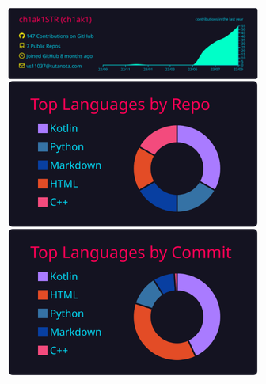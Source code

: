[![](https://raw.githubusercontent.com/ch1ak1STR/ch1ak1STR/master/profile-summary-card-output/2077/0-profile-details.svg)](https://github.com/vn7n24fzkq/github-profile-summary-cards)
[![](https://raw.githubusercontent.com/ch1ak1STR/ch1ak1STR/master/profile-summary-card-output/2077/1-repos-per-language.svg)](https://github.com/vn7n24fzkq/github-profile-summary-cards)
[![](https://raw.githubusercontent.com/ch1ak1STR/ch1ak1STR/master/profile-summary-card-output/2077/2-most-commit-language.svg)](https://github.com/vn7n24fzkq/github-profile-summary-cards)
